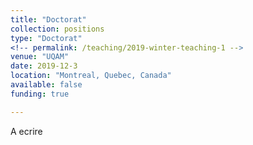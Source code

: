 ```yaml
---
title: "Doctorat"
collection: positions
type: "Doctorat"
<!-- permalink: /teaching/2019-winter-teaching-1 -->
venue: "UQAM"
date: 2019-12-3
location: "Montreal, Quebec, Canada"
available: false
funding: true

---
```

A ecrire
